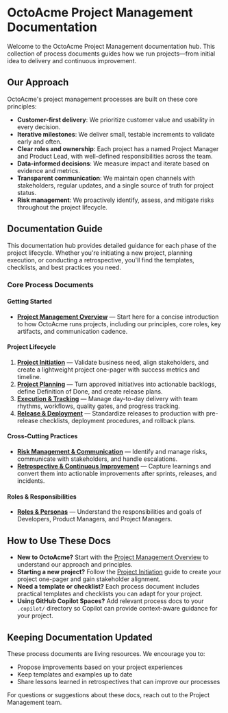 # OctoAcme Project Management Documentation

Welcome to the OctoAcme Project Management documentation hub. This collection of process documents guides how we run projects—from initial idea to delivery and continuous improvement.

## Our Approach

OctoAcme's project management processes are built on these core principles:

- **Customer-first delivery**: We prioritize customer value and usability in every decision.
- **Iterative milestones**: We deliver small, testable increments to validate early and often.
- **Clear roles and ownership**: Each project has a named Project Manager and Product Lead, with well-defined responsibilities across the team.
- **Data-informed decisions**: We measure impact and iterate based on evidence and metrics.
- **Transparent communication**: We maintain open channels with stakeholders, regular updates, and a single source of truth for project status.
- **Risk management**: We proactively identify, assess, and mitigate risks throughout the project lifecycle.

## Documentation Guide

This documentation hub provides detailed guidance for each phase of the project lifecycle. Whether you're initiating a new project, planning execution, or conducting a retrospective, you'll find the templates, checklists, and best practices you need.

### Core Process Documents

#### Getting Started
- **[Project Management Overview](octoacme-project-management-overview.md)** — Start here for a concise introduction to how OctoAcme runs projects, including our principles, core roles, key artifacts, and communication cadence.

#### Project Lifecycle
1. **[Project Initiation](octoacme-project-initiation.md)** — Validate business need, align stakeholders, and create a lightweight project one-pager with success metrics and timeline.
2. **[Project Planning](octoacme-project-planning.md)** — Turn approved initiatives into actionable backlogs, define Definition of Done, and create release plans.
3. **[Execution & Tracking](octoacme-execution-and-tracking.md)** — Manage day-to-day delivery with team rhythms, workflows, quality gates, and progress tracking.
4. **[Release & Deployment](octoacme-release-and-deployment.md)** — Standardize releases to production with pre-release checklists, deployment procedures, and rollback plans.

#### Cross-Cutting Practices
- **[Risk Management & Communication](octoacme-risks-and-communication.md)** — Identify and manage risks, communicate with stakeholders, and handle escalations.
- **[Retrospective & Continuous Improvement](octoacme-retrospective-and-continuous-improvement.md)** — Capture learnings and convert them into actionable improvements after sprints, releases, and incidents.

#### Roles & Responsibilities
- **[Roles & Personas](octoacme-roles-and-personas.md)** — Understand the responsibilities and goals of Developers, Product Managers, and Project Managers.

## How to Use These Docs

- **New to OctoAcme?** Start with the [Project Management Overview](octoacme-project-management-overview.md) to understand our approach and principles.
- **Starting a new project?** Follow the [Project Initiation](octoacme-project-initiation.md) guide to create your project one-pager and gain stakeholder alignment.
- **Need a template or checklist?** Each process document includes practical templates and checklists you can adapt for your project.
- **Using GitHub Copilot Spaces?** Add relevant process docs to your `.copilot/` directory so Copilot can provide context-aware guidance for your project.

## Keeping Documentation Updated

These process documents are living resources. We encourage you to:
- Propose improvements based on your project experiences
- Keep templates and examples up to date
- Share lessons learned in retrospectives that can improve our processes

For questions or suggestions about these docs, reach out to the Project Management team.
